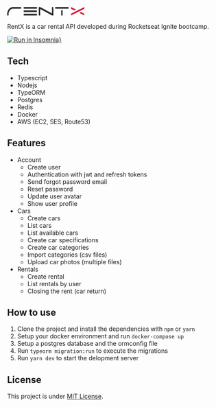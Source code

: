 ![Logo RentX](.github/rentx.png)

RentX is a car rental API developed during Rocketseat Ignite bootcamp.

[![Run in Insomnia}](https://insomnia.rest/images/run.svg)](https://insomnia.rest/run/?label=rentx&uri=https%3A%2F%2Fgithub.com%2Florenasg1%2Fignite-rentx%2Fblob%2Fmain%2F.github%2FInsomnia_2021-05-10)

## Tech
- Typescript
- Nodejs
- TypeORM
- Postgres
- Redis 
- Docker
- AWS (EC2, SES, Route53)

## Features
- Account
  - Create user
  - Authentication with jwt and refresh tokens
  - Send forgot password email
  - Reset password
  - Update user avatar
  - Show user profile
- Cars
  - Create cars
  - List cars
  - List available cars
  - Create car specifications
  - Create car categories
  - Import categories (csv files)
  - Upload car photos (multiple files)
- Rentals
  - Create rental
  - List rentals by user
  - Closing the rent (car return)


## How to use
1. Clone the project and install the dependencies with `npm` or `yarn`
2. Setup your docker environment and run `docker-compose up`
3. Setup a postgres database and the ormconfig file
4. Run `typeorm migration:run` to execute the migrations
5. Run `yarn dev` to start the delopment server

## License
This project is under [MIT License](https://github.com/lorenasg1/ignite-rentx/blob/main/LICENSE).
